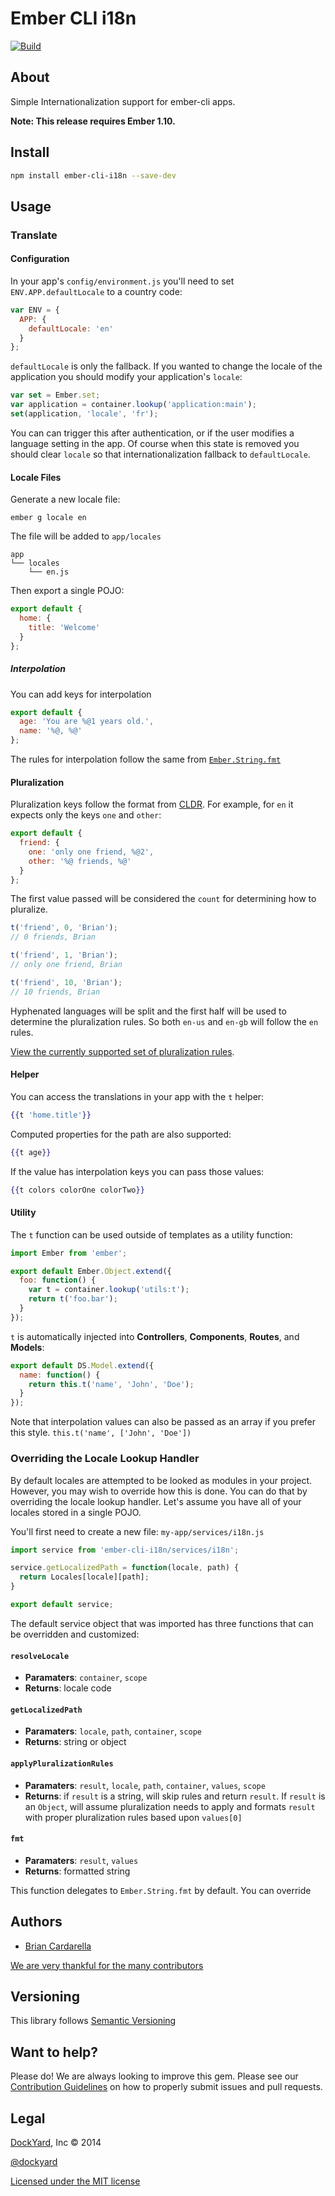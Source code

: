 # Ember CLI i18n

[![Build](https://travis-ci.org/dockyard/ember-cli-i18n.svg?branch=master)](https://travis-ci.org/dockyard/ember-cli-i18n)

## About ##

Simple Internationalization support for ember-cli apps.

**Note: This release requires Ember 1.10.**

## Install ##

```bash
npm install ember-cli-i18n --save-dev
```

## Usage ##

### Translate

#### Configuration

In your app's `config/environment.js` you'll need to set
`ENV.APP.defaultLocale` to a country code:

```javascript
var ENV = {
  APP: {
    defaultLocale: 'en'
  }
};
```

`defaultLocale` is only the fallback. If you wanted to change the locale
of the application you should modify your application's `locale`:

```js
var set = Ember.set;
var application = container.lookup('application:main');
set(application, 'locale', 'fr');
```

You can can trigger this after authentication, or if the user modifies a
language setting in the app. Of course when this state is removed you
should clear `locale` so that internationalization fallback to
`defaultLocale`.

#### Locale Files

Generate a new locale file:

```
ember g locale en
```

The file will be added to `app/locales`

```
app
└── locales
    └── en.js
```

Then export a single POJO:

```javascript
export default {
  home: {
    title: 'Welcome'
  }
};
```

##### Interpolation

You can add keys for interpolation

```javascript
export default {
  age: 'You are %@1 years old.',
  name: '%@, %@'
};
```

The rules for interpolation follow the same from
[`Ember.String.fmt`](http://emberjs.com/api/classes/Ember.String.html#method_fmt)

#### Pluralization

Pluralization keys follow the format from
[CLDR](http://unicode.org/repos/cldr-tmp/trunk/diff/supplemental/language_plural_rules.html).
For example, for `en` it expects only the keys `one` and `other`:

```javascript
export default {
  friend: {
    one: 'only one friend, %@2',
    other: '%@ friends, %@'
  }
};
```

The first value passed will be considered the `count` for determining
how to pluralize. 

```javascript
t('friend', 0, 'Brian');
// 0 friends, Brian

t('friend', 1, 'Brian');
// only one friend, Brian

t('friend', 10, 'Brian');
// 10 friends, Brian
```

Hyphenated languages will be split and the first half will be used to
determine the pluralization rules. So both `en-us` and `en-gb` will
follow the `en` rules.

[View the currently supported set of pluralization rules](/addon/rules/).

#### Helper

You can access the translations in your app with the `t` helper:

```handlebars
{{t 'home.title'}}
```

Computed properties for the path are also supported:

```handlebars
{{t age}}
```

If the value has interpolation keys you can pass those values:

```handlebars
{{t colors colorOne colorTwo}}
```

#### Utility

The `t` function can be used outside of templates as a utility function:

```javascript
import Ember from 'ember';

export default Ember.Object.extend({
  foo: function() {
    var t = container.lookup('utils:t');
    return t('foo.bar');
  }
});
```

`t` is automatically injected into **Controllers**, **Components**,
**Routes**, and **Models**:

```javascript
export default DS.Model.extend({
  name: function() {
    return this.t('name', 'John', 'Doe');
  }
});
```
Note that interpolation values can also be passed as an array if you prefer this style. `this.t('name', ['John', 'Doe'])` 

### Overriding the Locale Lookup Handler

By default locales are attempted to be looked as modules in your
project. However, you may wish to override how this is done. You can do that by overriding the locale lookup handler. Let's assume you have all of your locales stored in a single POJO.

You'll first need to create a new file: `my-app/services/i18n.js`

```javascript
import service from 'ember-cli-i18n/services/i18n';

service.getLocalizedPath = function(locale, path) {
  return Locales[locale][path];    
}

export default service;
```

The default service object that was imported has three functions that
can be overridden and customized:

#### `resolveLocale`

* **Paramaters**: `container`, `scope`
* **Returns**: locale code

#### `getLocalizedPath`
* **Paramaters**: `locale`, `path`, `container`, `scope`
* **Returns**: string or object

#### `applyPluralizationRules`
* **Paramaters**: `result`, `locale`, `path`, `container`, `values`,
  `scope`
* **Returns**: if `result` is a string, will skip rules and return
  `result`. If `result` is an `Object`, will assume pluralization needs
to apply and formats `result` with proper pluralization rules based upon
`values[0]`

#### `fmt`
* **Paramaters**: `result`, `values`
* **Returns**: formatted string

This function delegates to `Ember.String.fmt` by default. You can override

## Authors ##

* [Brian Cardarella](http://twitter.com/bcardarella)

[We are very thankful for the many contributors](https://github.com/dockyard/ember-cli-i18n/graphs/contributors)

## Versioning ##

This library follows [Semantic Versioning](http://semver.org)

## Want to help? ##

Please do! We are always looking to improve this gem. Please see our
[Contribution Guidelines](https://github.com/dockyard/ember-cli-i18n/blob/master/CONTRIBUTING.md)
on how to properly submit issues and pull requests.

## Legal ##

[DockYard](http://dockyard.com/ember-consulting), Inc &copy; 2014

[@dockyard](http://twitter.com/dockyard)

[Licensed under the MIT license](http://www.opensource.org/licenses/mit-license.php)

